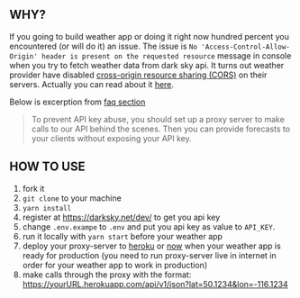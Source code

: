 ## WHY?
If you going to build weather app or doing it right now hundred percent you encountered (or will do it) an issue. The issue 
is `No 'Access-Control-Allow-Origin' header is present on the requested resource` message in console when you try to fetch weather data from 
dark sky api. It turns out weather provider have disabled [cross-origin resource sharing (CORS)](https://developer.mozilla.org/en-US/docs/Web/HTTP/Access_control_CORS)
on their servers. Actually you can read about it [here](https://darksky.net/dev/docs/faq#cross-origin).  

Below is excerption from [faq section](https://darksky.net/dev/docs/faq#cross-origin)
> To prevent API key abuse, you should set up a proxy server to make calls to our API behind the scenes. 
> Then you can provide forecasts to your clients without exposing your API key.

## HOW TO USE
1. fork it
2. `git clone` to your machine
3. `yarn install`
4. register at https://darksky.net/dev/ to get you api key
5. change `.env.exampe` to `.env` and put you api key as value to `API_KEY`. 
6. run it locally with `yarn start` before your weather app
7. deploy your proxy-server to [heroku](https://heroku.com) or 
[now](https://zeit.co/now) when your weather app is ready for production
(you need to run proxy-server live in internet in order for your weather app to work in production)
8. make calls through the proxy with the format: https://yourURL.herokuapp.com/api/v1/json?lat=50.1234&lon=-116.1234

